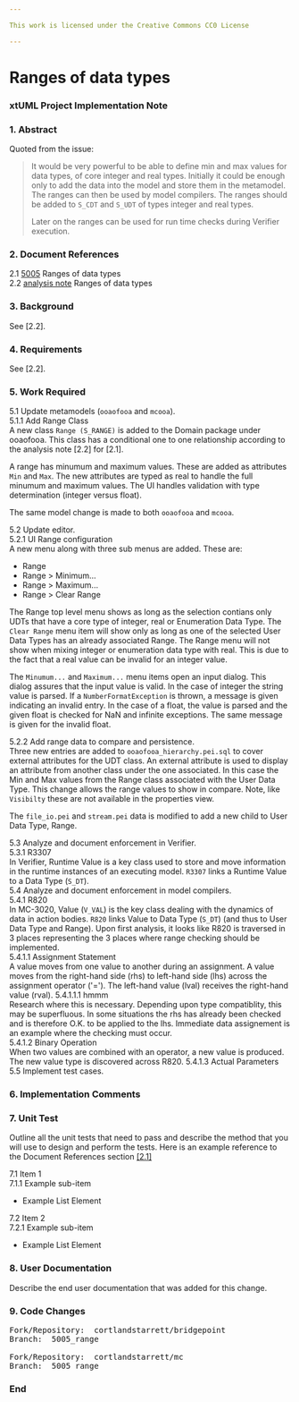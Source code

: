 ```yaml
---

This work is licensed under the Creative Commons CC0 License

---
```


# Ranges of data types  
### xtUML Project Implementation Note

### 1. Abstract

Quoted from the issue:  
>It would be very powerful to be able to define min and max values for
>data types, of core integer and real types.  Initially it could be
>enough only to add the data into the model and store them in the
>metamodel.  The ranges can then be used by model compilers.
>The ranges should be added to `S_CDT` and `S_UDT` of types
>integer and real types.
>
>Later on the ranges can be used for run time checks during Verifier
>execution.

### 2. Document References

<a id="2.1"></a>2.1 [5005](https://support.onefact.net/issues/5005) Ranges of data types  
<a id="2.2"></a>2.2 [analysis note](https://github.com/xtuml/bridgepoint/doc-bridgepoint/notes/5005_range/5005_range_ant.md) Ranges of data types  

### 3. Background

See [2.2].

### 4. Requirements

See [2.2].

### 5. Work Required

5.1 Update metamodels (`ooaofooa` and `mcooa`).  
5.1.1 Add Range Class  
A new class `Range (S_RANGE)` is added to the Domain package under ooaofooa.
This class has a conditional one to one relationship according to the
analysis note [2.2] for [2.1].

A range has minumum and maximum values.  These are added as attributes
`Min` and `Max`.  The new attributes are typed as real to handle the
full minumum and maximum values.  The UI handles validation with type
determination (integer versus float).

The same model change is made to both `ooaofooa` and `mcooa`.

5.2 Update editor.  
5.2.1 UI Range configuration  
A new menu along with three sub menus are added. These are:
  * Range  
  * Range > Minimum...  
  * Range > Maximum...  
  * Range > Clear Range  

The Range top level menu shows as long as the selection contians only UDTs
that have a core type of integer, real or Enumeration Data Type.  The `Clear
Range` menu item will show only as long as one of the selected User Data
Types has an already associated Range.  The Range menu will not show when
mixing integer or enumeration data type with real.  This is due to the fact
that a real value can be invalid for an integer value.

The `Minumum...` and `Maximum...` menu items open an input dialog.  This
dialog assures that the input value is valid.  In the case of integer the
string value is parsed.  If a `NumberFormatException` is thrown, a message
is given indicating an invalid entry.  In the case of a float, the value
is parsed and the given float is checked for NaN and infinite exceptions.
The same message is given for the invalid float.

5.2.2 Add range data to compare and persistence.  
Three new entries are added to `ooaofooa_hierarchy.pei.sql` to cover
external attributes for the UDT class.  An external attribute is used
to display an attribute from another class under the one associated.
In this case the Min and Max values from the Range class associated
with the User Data Type.  This change allows the range values to show
in compare.  Note, like `Visibilty` these are not available in the
properties view.

The `file_io.pei` and `stream.pei` data is modified to add a new child
to User Data Type, Range.

5.3 Analyze and document enforcement in Verifier.  
5.3.1 R3307  
In Verifier, Runtime Value is a key class used to store and move information
in the runtime instances of an executing model.  `R3307` links a Runtime Value
to a Data Type (`S_DT`).  
5.4 Analyze and document enforcement in model compilers.  
5.4.1 R820  
In MC-3020, Value (`V_VAL`) is the key class dealing with the dynamics of
data in action bodies.  `R820` links Value to Data Type (`S_DT`) (and thus
to User Data Type and Range).  Upon first analysis, it looks like R820 is
traversed in 3 places representing the 3 places where range checking should
be implemented.  
5.4.1.1 Assignment Statement  
A value moves from one value to another during an assignment.  A value moves
from the right-hand side (rhs) to left-hand side (lhs) across the assignment
operator ('=').  The left-hand value (lval) receives the right-hand value
(rval).
5.4.1.1.1 hmmm  
Research where this is necessary.  Depending upon type compatiblity,
this may be superfluous.  In some situations the rhs has already been checked
and is therefore O.K. to be applied to the lhs.  Immediate data assignement
is an example where the checking must occur.  
5.4.1.2 Binary Operation  
When two values are combined with an operator, a new value is produced.  The
new value type is discovered across R820.
5.4.1.3 Actual Parameters  
5.5 Implement test cases.  

### 6. Implementation Comments

### 7. Unit Test

Outline all the unit tests that need to pass and describe the method that you
will use to design and perform the tests. Here is an example reference to the Document References section [[2.1]](#2.1)

7.1 Item 1  
7.1.1 Example sub-item
* Example List Element

7.2 Item 2  
7.2.1 Example sub-item
* Example List Element

### 8. User Documentation

Describe the end user documentation that was added for this change. 

### 9. Code Changes

<pre>
Fork/Repository:  cortlandstarrett/bridgepoint
Branch:  5005_range

Fork/Repository:  cortlandstarrett/mc
Branch:  5005_range
</pre>

### End

